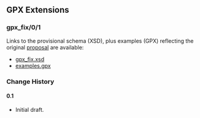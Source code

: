 ## GPX Extensions

### gpx_fix/0/1

Links to the provisional schema (XSD), plus examples (GPX) reflecting the original [proposal](../../README.md) are available:

- [gpx_fix.xsd](gpx_fix.xsd)
- [examples.gpx](examples.gpx)



### Change History

#### 0.1

- Initial draft.
